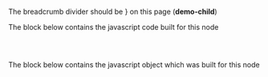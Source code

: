 The breadcrumb divider should be } on this page (**demo-child**)<p>The block below contains the javascript code built for this node</p>
<pre>
<code id="ancestor-demo-code" class="hljs language-javascript">
</code>
</pre>
<p>The block below contains the javascript object which was built for this node</p>
<pre>
<code id="ancestor-demo-node-info" class="hljs language-json">
</code>    
</pre>